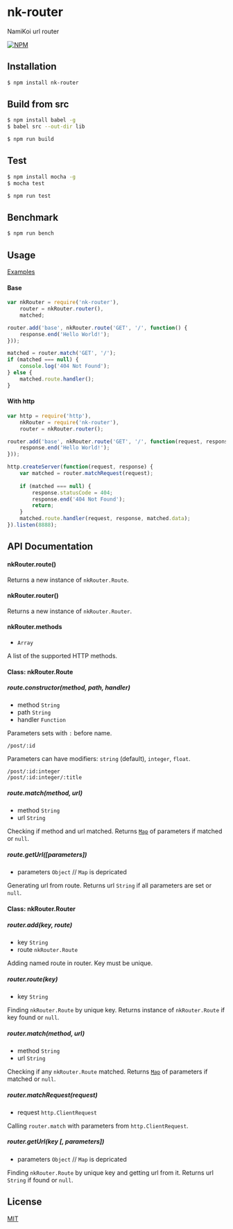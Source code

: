 # nk-router
NamiKoi url router

[![NPM](https://nodei.co/npm/nk-router.png)](https://nodei.co/npm/nk-router)



## Installation
```bash
$ npm install nk-router
```



## Build from src
```bash
$ npm install babel -g
$ babel src --out-dir lib
```
```bash
$ npm run build
```



## Test
```bash
$ npm install mocha -g
$ mocha test
```
```bash
$ npm run test
```



## Benchmark
```bash
$ npm run bench
```



## Usage
[Examples](https://github.com/IncSW/nk-router/blob/master/examples)

#### Base
```js
var nkRouter = require('nk-router'),
    router = nkRouter.router(),
    matched;

router.add('base', nkRouter.route('GET', '/', function() {
    response.end('Hello World!');
}));

matched = router.match('GET', '/');
if (matched === null) {
    console.log('404 Not Found');
} else {
    matched.route.handler();   
}
```

#### With http
```js
var http = require('http'),
    nkRouter = require('nk-router'),
    router = nkRouter.router();

router.add('base', nkRouter.route('GET', '/', function(request, response, data) {
    response.end('Hello World!');
}));

http.createServer(function(request, response) {
    var matched = router.matchRequest(request);
    
    if (matched === null) {
        response.statusCode = 404;
        response.end('404 Not Found');
        return;
    }
    matched.route.handler(request, response, matched.data);
}).listen(8888);
```



## API Documentation
#### nkRouter.route()
Returns a new instance of `nkRouter.Route`.

#### nkRouter.router()
Returns a new instance of `nkRouter.Router`.

#### nkRouter.methods
* `Array`

A list of the supported HTTP methods.

#### Class: nkRouter.Route
##### route.constructor(method, path, handler)
* method `String`
* path `String`
* handler `Function`

Parameters sets with `:` before name.
```
/post/:id
```
Parameters can have modifiers: `string` (default), `integer`, `float`.
```
/post/:id:integer
/post/:id:integer/:title
```

##### route.match(method, url)
* method `String`
* url `String`

Checking if method and url matched.
Returns [`Map`](https://developer.mozilla.org/en-US/docs/Web/JavaScript/Reference/Global_Objects/Map) of parameters if matched or `null`.

##### route.getUrl([parameters])
* parameters `Object` // `Map` is depricated

Generating url from route.
Returns url `String` if all parameters are set or `null`.

#### Class: nkRouter.Router
##### router.add(key, route)
* key `String`
* route `nkRouter.Route`

Adding named route in router. Key must be unique.

##### router.route(key)
* key `String`

Finding `nkRouter.Route` by unique key.
Returns instance of `nkRouter.Route` if key found or `null`.

##### router.match(method, url)
* method `String`
* url `String`

Checking if any `nkRouter.Route` matched.
Returns [`Map`](https://developer.mozilla.org/en-US/docs/Web/JavaScript/Reference/Global_Objects/Map) of parameters if matched or `null`.

##### router.matchRequest(request)
* request `http.ClientRequest`

Calling `router.match` with parameters from `http.ClientRequest`.

##### router.getUrl(key [, parameters])
* parameters `Object` // `Map` is depricated

Finding `nkRouter.Route` by unique key and getting url from it.
Returns url `String` if found or `null`.


## License
[MIT](https://github.com/IncSW/nk-router/blob/master/LICENSE)